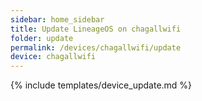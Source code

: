 ```yaml
---
sidebar: home_sidebar
title: Update LineageOS on chagallwifi
folder: update
permalink: /devices/chagallwifi/update
device: chagallwifi
---
```

{% include templates/device_update.md %}
